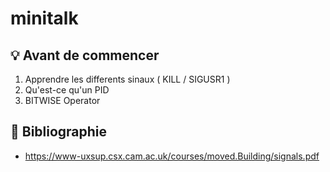 # minitalk

## 💡 Avant de commencer

1) Apprendre les differents sinaux ( KILL / SIGUSR1 )
2) Qu'est-ce qu'un PID
3) BITWISE Operator

## 🔖 Bibliographie 

- https://www-uxsup.csx.cam.ac.uk/courses/moved.Building/signals.pdf
